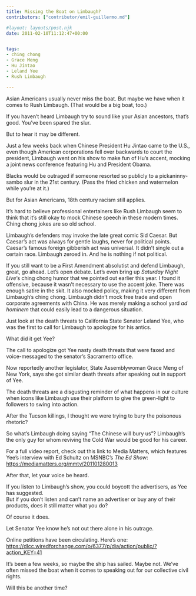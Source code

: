 ```yaml
---
title: Missing the Boat on Limbaugh?
contributors: ["contributor/emil-guillermo.md"]

#layout: layouts/post.njk
date: 2011-02-10T11:12:47+00:00


tags:
- ching chong
- Grace Meng
- Hu Jintao
- Leland Yee
- Rush Limbaugh

---
```


Asian Americans usually never miss the boat. But maybe we have when it comes to Rush Limbaugh. (That would be a big boat, too.)

If you haven’t heard Limbaugh try to sound like your Asian ancestors, that’s good.  You’ve been spared the slur.

But to hear it may be different.

Just a few weeks back when Chinese President Hu Jintao came to the U.S., even though American corporations fell over backwards to court the president, Limbaugh went on his show to make fun of Hu’s accent, mocking a joint news conference featuring Hu and President Obama.

Blacks would be outraged if someone resorted so publicly to a pickaninny-sambo slur in the 21st century.  (Pass the fried chicken and watermelon while you’re at it.)

But for Asian Americans, 18th century racism still applies.

It’s hard to believe professional entertainers like Rush Limbaugh seem to think that it’s still okay to mock Chinese speech in these modern times. Ching chong jokes are so old school.

Limbaugh’s defenders may invoke the late great comic Sid Caesar. But Caesar’s act was always for gentle laughs, never for political points. Caesar’s famous foreign gibberish act was universal. It didn’t single out a certain race. Limbaugh zeroed in. And he is nothing if not political.

If you still want to be a First Amendment absolutist and defend Limbaugh, great, go ahead. Let’s open debate. Let’s even bring up _Saturday Night Live_‘s ching chong humor that we pointed out earlier this year. I found it offensive, because it wasn’t necessary to use the accent joke. There was enough satire in the skit. It also mocked policy, making it very different from Limbaugh’s ching chong. Limbaugh didn’t mock free trade and open corporate agreements with China. He was merely making a school yard _ad hominem_ that could easily lead to a dangerous situation.

Just look at the death threats to California State Senator Leland Yee, who was the first to call for Limbaugh to apologize for his antics.

What did it get Yee?

The call to apologize got Yee nasty death threats that were faxed and voice-messaged to the senator’s Sacramento office.   

Now reportedly another legislator, State Assemblywoman Grace Meng of New York, says she got similar death threats after speaking out in support of Yee.

The death threats are a disgusting reminder of what happens in our culture when icons like Limbaugh use their platform to give the green-light to followers to swing into action.

After the Tucson killings, I thought we were trying to bury the poisonous rhetoric?  

So what’s Limbaugh doing saying “The Chinese will bury us”?  Limbaugh’s the only guy for whom reviving the Cold War would be good for his career.

For a full video report, check out this link to Media Matters, which features Yee’s interview with Ed Schultz on MSNBC’s _The Ed Show_:  <https://mediamatters.org/mmtv/201101280013>

After that, let your voice be heard.

If you listen to Limbaugh’s show, you could boycott the advertisers, as Yee has suggested.  
But if you don’t listen and can’t name an advertiser or buy any of their products, does it still matter what you do?

Of course it does.

Let Senator Yee know he’s not out there alone in his outrage.

Online petitions have been circulating. Here’s one: <https://dlcc.wiredforchange.com/o/6377/p/dia/action/public/?action_KEY=41>

It’s been a few weeks, so maybe the ship has sailed. Maybe not. We’ve often missed the boat when it comes to speaking out for our collective civil rights.

Will this be another time?

